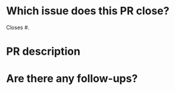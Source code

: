 # Which issue does this PR close?

<!---
If this PR closes an issue, please link it here using the Github Syntax. For example `Closes #123` indicates that this PR will close issue #123.
-->

Closes #.

# PR description

<!---
Please give a brief description of what the PR contains to help review it. 
A high-level description of the changes and user-facing changes, if any, are a good start.
--->

# Are there any follow-ups?

<!---
Sometimes a ticket can be leave some tasks for a follow-up PR. If that is the case here, please state what still needs to be done.
--->